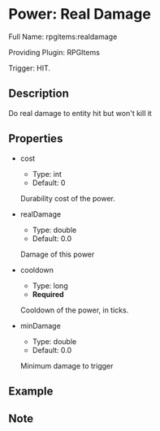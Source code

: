 # Power: Real Damage

<!-- This file is generated ingame by `/rpgitem gen-wiki`. -->
<!-- Please only edit between "beginCustomXXXX" and "endCustomXXXX".  -->
<!-- If you want to edit description of this power or property, -->
<!-- please edit corresponding section in "resources/lang/en_US.yml" -->

Full Name: rpgitems:realdamage

Providing Plugin: RPGItems

Trigger: HIT.

<!-- beginCustomHeader -->
<!-- endCustomHeader -->

## Description

Do real damage to entity hit but won't kill it
<!-- beginCustomDescription -->
<!-- endCustomDescription -->

## Properties

* cost

  * Type: int
  * Default: 0

  Durability cost of the power.

* realDamage

  * Type: double
  * Default: 0.0

  Damage of this power

* cooldown

  * Type: long
  * **Required**

  Cooldown of the power, in ticks.

* minDamage

  * Type: double
  * Default: 0.0

  Minimum damage to trigger


<!-- beginCustomProperties -->
<!-- endCustomProperties -->

## Example

<!-- beginCustomExample -->
<!-- endCustomExample -->

## Note

<!-- beginCustomNote -->
<!-- endCustomNote -->